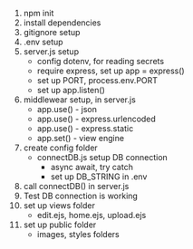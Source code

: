 1. npm init
2. install dependencies
3. gitignore setup
4. .env setup
5. server.js setup
   - config dotenv, for reading secrets
   - require express, set up app = express()
   - set up PORT, process.env.PORT
   - set up app.listen()
6. middlewear setup, in server.js
   - app.use() - json
   - app.use() - express.urlencoded
   - app.use() - express.static
   - app.set() - view engine
7. create config folder
   - connectDB.js setup DB connection
     - async await, try catch
     - set up DB_STRING in .env
8. call connectDB() in server.js
9. Test DB connection is working
10. set up views folder
    - edit.ejs, home.ejs, upload.ejs
11. set up public folder
    - images, styles folders
